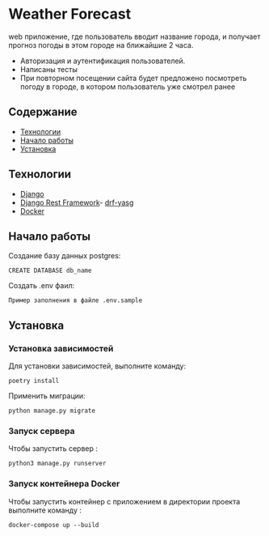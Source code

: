 # Weather Forecast
web приложение, где пользователь вводит название города, и получает прогноз погоды в этом городе на ближайшие 2 часа.

- Авторизация и аутентификация пользователей.
- Написаны тесты
- При повторном посещении сайта будет предложено посмотреть погоду в городе, в котором пользователь уже смотрел ранее


## Содержание
- [Технологии](#технологии)
- [Начало работы](#начало-работы)
- [Установка](#установка)



## Технологии
- [Django](https://www.djangoproject.com/)
- [Django Rest Framework](https://www.django-rest-framework.org/)- [drf-yasg](https://drf-yasg.readthedocs.io/en/stable/)
- [Docker](https://www.docker.com/)


## Начало работы


Создание базу данных postgres:
```
CREATE DATABASE db_name
```
Создать .env фаил:
```
Пример заполнения в файле .env.sample
```

## Установка

### Установка зависимостей
Для установки зависимостей, выполните команду:
```
poetry install
```
Применить миграции:
```
python manage.py migrate
```

### Запуск сервера
Чтобы запустить сервер :
```
python3 manage.py runserver
```

### Запуск контейнера Docker
Чтобы запустить контейнер с приложением в директории проекта выполните команду :
```
docker-compose up --build
```